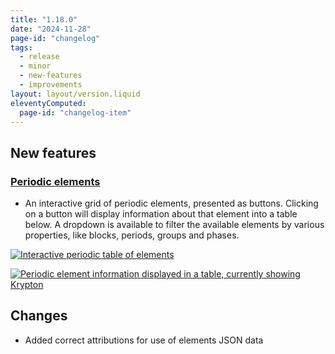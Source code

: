 ```yaml
---
title: "1.18.0"
date: "2024-11-28"
page-id: "changelog"
tags: 
  - release
  - minor
  - new-features
  - improvements
layout: layout/version.liquid
eleventyComputed:
  page-id: "changelog-item"
---
```

## New features
### [Periodic elements](/misc/elements)
- An interactive grid of periodic elements, presented as buttons. Clicking on a button will display information about that element into a table below. A dropdown is available to filter the available elements by various properties, like blocks, periods, groups and phases.

[![Interactive periodic table of elements](https://github.com/user-attachments/assets/8b32e0d7-7c63-41cd-a9d9-f1d944e9d3f1)](https://github.com/user-attachments/assets/8b32e0d7-7c63-41cd-a9d9-f1d944e9d3f1)

[![Periodic element information displayed in a table, currently showing Krypton](https://github.com/user-attachments/assets/8e750b1c-6cf6-4eef-9c6d-e7088ff6e23e)](https://github.com/user-attachments/assets/8e750b1c-6cf6-4eef-9c6d-e7088ff6e23e)


## Changes
- Added correct attributions for use of elements JSON data

